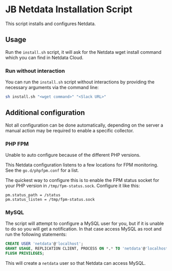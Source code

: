 # JB Netdata Installation Script

This script installs and configures Netdata.


## Usage

Run the `install.sh` script, it will ask for the Netdata wget install command which you can find in Netdata Cloud.


### Run without interaction

You can run the `install.sh` script without interactions by providing the necessary arguments via the command line:

```sh
sh install.sh "<wget command>" "<Slack URL>"
```


## Additional configuration

Not all configuration can be done automatically, depending on the server a manual action may be required to enable a specific collector.

### PHP FPM

Unable to auto configure because of the different PHP versions.

This Netdata configuration listens to a few locations for FPM monitoring. See the `go.d/phpfpm.conf` for a list.

The quickest way to configure this is to enable the FPM status socket for your PHP version in `/tmp/fpm-status.sock`.
Configure it like this:

```
pm.status_path = /status
pm.status_listen = /tmp/fpm-status.sock
```

### MySQL

The script will attempt to configure a MySQL user for you, but if it is unable to do so you will get a notification.
In that case access MySQL as root and run the following statements:

```sql
CREATE USER 'netdata'@'localhost';
GRANT USAGE, REPLICATION CLIENT, PROCESS ON *.* TO 'netdata'@'localhost';
FLUSH PRIVILEGES;
```

This will create a `netdata` user so that Netdata can access MySQL.
